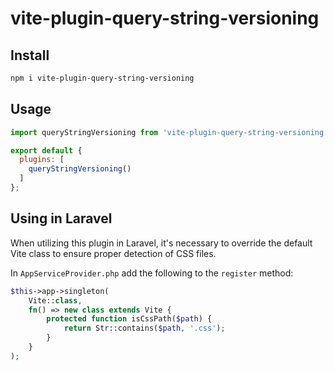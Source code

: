 # vite-plugin-query-string-versioning

## Install

```bash
npm i vite-plugin-query-string-versioning
```

## Usage

```js
import queryStringVersioning from 'vite-plugin-query-string-versioning';

export default {
  plugins: [
    queryStringVersioning()
  ]
};
```

## Using in Laravel

When utilizing this plugin in Laravel, it's necessary to override 
the default Vite class to ensure proper detection of CSS files.

In `AppServiceProvider.php` add the following to the `register` method:

```php
$this->app->singleton(
    Vite::class,
    fn() => new class extends Vite {
        protected function isCssPath($path) {
            return Str::contains($path, '.css');
        }
    }
);
```